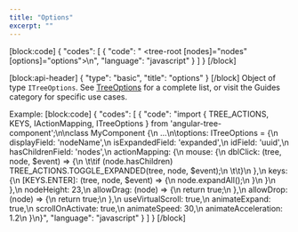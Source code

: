 ```yaml
---
title: "Options"
excerpt: ""
---
```

[block:code]
{
  "codes": [
    {
      "code": "    <tree-root [nodes]=\"nodes\" [options]=\"options\"></tree-root>\n",
      "language": "javascript"
    }
  ]
}
[/block]

[block:api-header]
{
  "type": "basic",
  "title": "options"
}
[/block]
Object of type `ITreeOptions`.
See [TreeOptions](doc:options) for a complete list, or visit the Guides category for specific use cases.

Example:
[block:code]
{
  "codes": [
    {
      "code": "import { TREE_ACTIONS, KEYS, IActionMapping, ITreeOptions } from 'angular-tree-component';\n\nclass MyComponent {\n  ...\n\toptions: ITreeOptions = {\n    displayField: 'nodeName',\n    isExpandedField: 'expanded',\n    idField: 'uuid',\n    hasChildrenField: 'nodes',\n    actionMapping: {\n      mouse: {\n        dblClick: (tree, node, $event) => {\n      \t\tif (node.hasChildren) TREE_ACTIONS.TOGGLE_EXPANDED(tree, node, $event);\n    \t\t}\n      },\n      keys: {\n        [KEYS.ENTER]: (tree, node, $event) => {\n          node.expandAll();\n        }\n      }\n    },\n    nodeHeight: 23,\n    allowDrag: (node) => {\n      return true;\n    },\n    allowDrop: (node) => {\n      return true;\n    },\n    useVirtualScroll: true,\n    animateExpand: true,\n    scrollOnActivate: true,\n    animateSpeed: 30,\n    animateAcceleration: 1.2\n  }\n}",
      "language": "javascript"
    }
  ]
}
[/block]